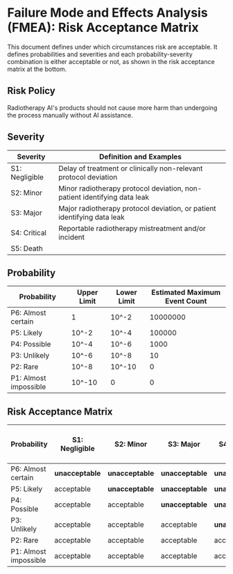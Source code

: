 <!--
Copyright (C) 2022 Radiotherapy AI Holdings Pty Ltd
Copyright (C) 2021-2022 OpenRegulatory (OpenReg GmbH)
This work is licensed under the Creative Commons Attribution 4.0 International
License. <http://creativecommons.org/licenses/by/4.0/>.

Original work by OpenRegulatory available at
<https://github.com/openregulatory/templates>
-->

# Failure Mode and Effects Analysis (FMEA): Risk Acceptance Matrix

This document defines under which circumstances risk are acceptable. It defines
probabilities and severities and each probability-severity combination is
either acceptable or not, as shown in the risk acceptance matrix at the bottom.

## Risk Policy

Radiotherapy AI's products should not cause more harm than undergoing the
process manually without AI assistance.

## Severity

| Severity       | Definition and Examples                                                  |
| -------------- | ------------------------------------------------------------------------ |
| S1: Negligible | Delay of treatment or clinically non-relevant protocol deviation         |
| S2: Minor      | Minor radiotherapy protocol deviation, non-patient identifying data leak |
| S3: Major      | Major radiotherapy protocol deviation, or patient identifying data leak  |
| S4: Critical   | Reportable radiotherapy mistreatment and/or incident                     |
| S5: Death      |                                                                          |

## Probability

| Probability           | Upper Limit | Lower Limit | Estimated Maximum Event Count |
| --------------------- | ----------- | ----------- | ----------------------------- |
| P6: Almost certain    | 1           | 10^-2       | 10000000                      |
| P5: Likely            | 10^-2       | 10^-4       | 100000                        |
| P4: Possible          | 10^-4       | 10^-6       | 1000                          |
| P3: Unlikely          | 10^-6       | 10^-8       | 10                            |
| P2: Rare              | 10^-8       | 10^-10      | 0                             |
| P1: Almost impossible | 10^-10      | 0           | 0                             |

## Risk Acceptance Matrix

| Probability           | S1: Negligible   | S2: Minor        | S3: Major        | S4: Critical     | S5: Death        | Estimated Maximum Event Count |
| --------------------- | ---------------- | ---------------- | ---------------- | ---------------- | ---------------- | ----------------------------- |
| P6: Almost certain    | **unacceptable** | **unacceptable** | **unacceptable** | **unacceptable** | **unacceptable** | 10000000                      |
| P5: Likely            | acceptable       | **unacceptable** | **unacceptable** | **unacceptable** | **unacceptable** | 100000                        |
| P4: Possible          | acceptable       | acceptable       | **unacceptable** | **unacceptable** | **unacceptable** | 1000                          |
| P3: Unlikely          | acceptable       | acceptable       | acceptable       | **unacceptable** | **unacceptable** | 10                            |
| P2: Rare              | acceptable       | acceptable       | acceptable       | acceptable       | **unacceptable** | 0                             |
| P1: Almost impossible | acceptable       | acceptable       | acceptable       | acceptable       | acceptable       | 0                             |
